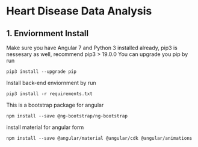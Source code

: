 # Heart Disease Data Analysis
## 1. Enviornment Install
Make sure you have Angular 7 and Python 3 installed already, pip3 is nessesary as well, recommend pip3 > 19.0.0
You can upgrade you pip by run
```
pip3 install --upgrade pip
```
Install back-end enviornment by run
```
pip3 install -r requirements.txt
```
This is a bootstrap package for angular
```
npm install --save @ng-bootstrap/ng-bootstrap
```
install material for angular form
```
npm install --save @angular/material @angular/cdk @angular/animations
```
